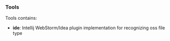 ### Tools

Tools contains:
 * **ide**: Intellij WebStorm/Idea plugin implementation for recognizing oss file type
  
  
